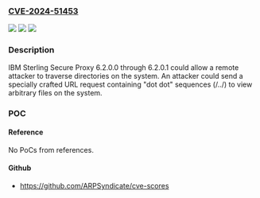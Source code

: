 ### [CVE-2024-51453](https://cve.mitre.org/cgi-bin/cvename.cgi?name=CVE-2024-51453)
![](https://img.shields.io/static/v1?label=Product&message=Sterling%20Secure%20Proxy&color=blue)
![](https://img.shields.io/static/v1?label=Version&message=6.2.0.0%3C%3D%206.2.0.1%20&color=brighgreen)
![](https://img.shields.io/static/v1?label=Vulnerability&message=CWE-22%20Improper%20Limitation%20of%20a%20Pathname%20to%20a%20Restricted%20Directory%20('Path%20Traversal')&color=brighgreen)

### Description

IBM Sterling Secure Proxy 6.2.0.0 through 6.2.0.1 could allow a remote attacker to traverse directories on the system. An attacker could send a specially crafted URL request containing "dot dot" sequences (/../) to view arbitrary files on the system.

### POC

#### Reference
No PoCs from references.

#### Github
- https://github.com/ARPSyndicate/cve-scores

